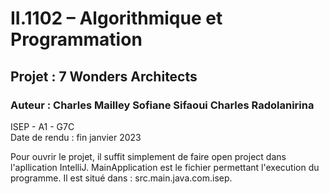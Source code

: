 # II.1102 – Algorithmique et Programmation 
## Projet : 7 Wonders Architects
### Auteur : Charles Mailley Sofiane Sifaoui Charles Radolanirina
ISEP - A1 - G7C  
Date de rendu  : fin janvier 2023

Pour ouvrir le projet, il suffit simplement de faire open project dans l'apllication IntelliJ.
MainApplication est le fichier permettant l'execution du programme. Il est situé dans : src.main.java.com.isep.
